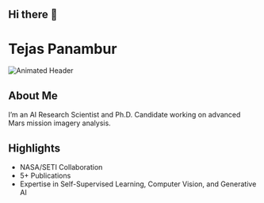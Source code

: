 ## Hi there 👋
# Tejas Panambur

![Animated Header](assets/banner.gif)

## About Me
I’m an AI Research Scientist and Ph.D. Candidate working on advanced Mars mission imagery analysis.

## Highlights
- NASA/SETI Collaboration
- 5+ Publications
- Expertise in Self-Supervised Learning, Computer Vision, and Generative AI
